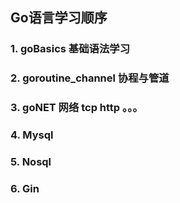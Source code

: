 ## Go语言学习顺序
### 1.  goBasics 基础语法学习
### 2.  goroutine_channel 协程与管道
### 3.  goNET 网络 tcp  http 。。。
### 4.  Mysql
### 5.  Nosql
### 6.  Gin
